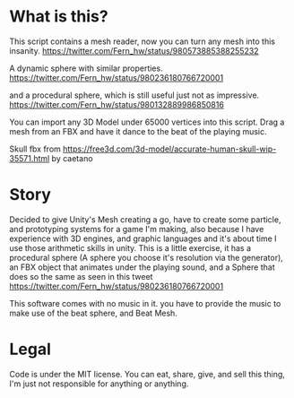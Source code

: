 
# What is this?
This script contains a mesh reader, now you can turn any mesh into this insanity. 
https://twitter.com/Fern_hw/status/980573885388255232
      
A dynamic sphere with similar properties.
https://twitter.com/Fern_hw/status/980236180766720001
      
and a procedural sphere, which is still useful just not as impressive.
https://twitter.com/Fern_hw/status/980132889986850816

You can import any 3D Model under 65000 vertices into this script.
Drag a mesh from an FBX and have it dance to the beat of the playing music.

Skull fbx from https://free3d.com/3d-model/accurate-human-skull-wip-35571.html by caetano

# Story
Decided to give Unity's Mesh creating a go, have to create some particle, and prototyping systems for a game I'm making, also because I have experience with 3D engines, and graphic languages and it's about time I use those arithmetic skills in unity. This is a little exercise, it has a procedural sphere (A sphere you choose it's resolution via the generator), an FBX object that animates under the playing sound, and a Sphere that does so the same as seen in this tweet https://twitter.com/Fern_hw/status/980236180766720001

This software comes with no music in it. you have to provide the music to make use of the beat sphere, and Beat Mesh.

# Legal
Code is under the MIT license. You can eat, share, give, and sell this thing, I'm just not responsible for anything or anything.
